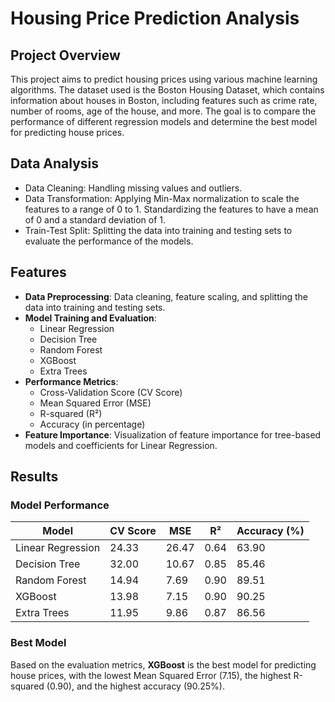 # Housing Price Prediction Analysis

## Project Overview

This project aims to predict housing prices using various machine learning algorithms. The dataset used is the Boston Housing Dataset, which contains information about houses in Boston, including features such as crime rate, number of rooms, age of the house, and more. The goal is to compare the performance of different regression models and determine the best model for predicting house prices.

## Data Analysis

- Data Cleaning: Handling missing values and outliers.
- Data Transformation: Applying Min-Max normalization to scale the features to a range of 0 to 1. Standardizing the features to have a mean of 0 and a standard deviation of 1.
- Train-Test Split: Splitting the data into training and testing sets to evaluate the performance of the models.

## Features

- **Data Preprocessing**: Data cleaning, feature scaling, and splitting the data into training and testing sets.
- **Model Training and Evaluation**:
  - Linear Regression
  - Decision Tree
  - Random Forest
  - XGBoost
  - Extra Trees
- **Performance Metrics**: 
  - Cross-Validation Score (CV Score)
  - Mean Squared Error (MSE)
  - R-squared (R²)
  - Accuracy (in percentage)
- **Feature Importance**: Visualization of feature importance for tree-based models and coefficients for Linear Regression.

## Results

### Model Performance

| Model              | CV Score | MSE   | R²   | Accuracy (%) |
|--------------------|----------|-------|------|--------------|
| Linear Regression  | 24.33    | 26.47 | 0.64 | 63.90        |
| Decision Tree      | 32.00    | 10.67 | 0.85 | 85.46        |
| Random Forest      | 14.94    | 7.69  | 0.90 | 89.51        |
| XGBoost            | 13.98    | 7.15  | 0.90 | 90.25        |
| Extra Trees        | 11.95    | 9.86  | 0.87 | 86.56        |

### Best Model
Based on the evaluation metrics, **XGBoost** is the best model for predicting house prices, with the lowest Mean Squared Error (7.15), the highest R-squared (0.90), and the highest accuracy (90.25%).
